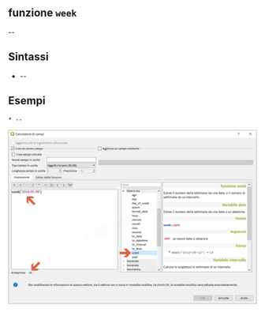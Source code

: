 ## funzione `week`

--

## Sintassi

* --

## Esempi
```
* --
```

<img src="/img/data_e_ora/week1.png">